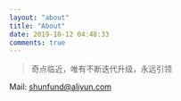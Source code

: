 ```yaml
---
layout: "about"
title: "About"
date: 2019-10-12 04:48:33
comments: true
---
```



>奇点临近，唯有不断迭代升级，永远引领

Mail: shunfund@aliyun.com


